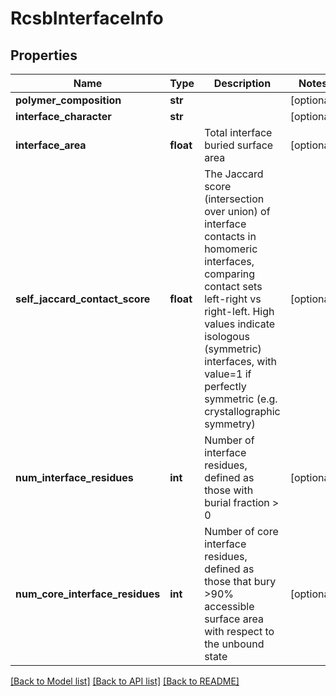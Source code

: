 # RcsbInterfaceInfo

## Properties
Name | Type | Description | Notes
------------ | ------------- | ------------- | -------------
**polymer_composition** | **str** |  | [optional] 
**interface_character** | **str** |  | [optional] 
**interface_area** | **float** | Total interface buried surface area | [optional] 
**self_jaccard_contact_score** | **float** | The Jaccard score (intersection over union) of interface contacts in homomeric interfaces, comparing contact sets left-right vs right-left. High values indicate isologous (symmetric) interfaces, with value&#x3D;1 if perfectly symmetric (e.g. crystallographic symmetry) | [optional] 
**num_interface_residues** | **int** | Number of interface residues, defined as those with burial fraction &gt; 0 | [optional] 
**num_core_interface_residues** | **int** | Number of core interface residues, defined as those that bury &gt;90% accessible surface area with respect to the unbound state | [optional] 

[[Back to Model list]](../README.md#documentation-for-models) [[Back to API list]](../README.md#documentation-for-api-endpoints) [[Back to README]](../README.md)

